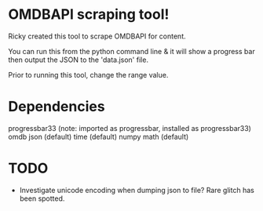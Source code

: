 # OMDBAPI scraping tool!

Ricky created this tool to scrape OMDBAPI for content.

You can run this from the python command line & it will show a progress bar then output the JSON to the 'data.json' file.

Prior to running this tool, change the range value.

# Dependencies

progressbar33 (note: imported as progressbar, installed as progressbar33)
omdb
json (default)
time (default)
numpy
math (default)

# TODO

* Investigate unicode encoding when dumping json to file? Rare glitch has been spotted.